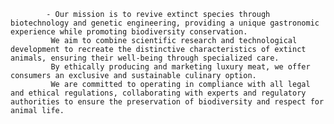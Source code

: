 			- Our mission is to revive extinct species through biotechnology and genetic engineering, providing a unique gastronomic experience while promoting biodiversity conservation.
			 We aim to combine scientific research and technological development to recreate the distinctive characteristics of extinct animals, ensuring their well-being through specialized care.
			 By ethically producing and marketing luxury meat, we offer consumers an exclusive and sustainable culinary option.
			 We are committed to operating in compliance with all legal and ethical regulations, collaborating with experts and regulatory authorities to ensure the preservation of biodiversity and respect for animal life.


